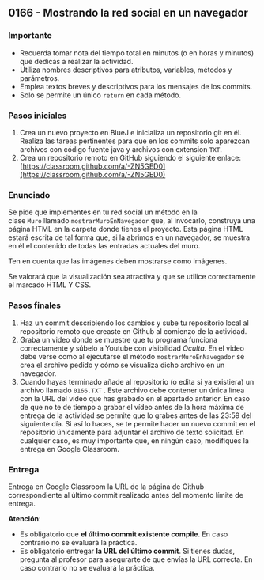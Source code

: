 ## 0166 - Mostrando la red social en un navegador

### **Importante**

- Recuerda tomar nota del tiempo total en minutos (o en horas y minutos) que dedicas a realizar la actividad.
- Utiliza nombres descriptivos para atributos, variables, métodos y parámetros.
- Emplea textos breves y descriptivos para los mensajes de los commits.
- Solo se permite un único `return` en cada método.

### Pasos iniciales

1. Crea un nuevo proyecto en BlueJ e inicializa un repositorio git en él. Realiza las tareas pertinentes para que en los commits solo aparezcan archivos con código fuente java y archivos con extension `TXT`.
2. Crea un repositorio remoto en GitHub siguiendo el siguiente enlace:
[https://classroom.github.com/a/-ZN5GED0](https://classroom.github.com/a/-ZN5GED0)

### Enunciado

Se pide que implementes en tu red social un método en la clase `Muro` llamado `mostrarMuroEnNavegador` que, al invocarlo, construya una página HTML en la carpeta donde tienes el proyecto. Esta página HTML estará escrita de tal forma que, si la abrimos en un navegador, se muestra en él el contenido de todas las entradas actuales del muro.

Ten en cuenta que las imágenes deben mostrarse como imágenes.

Se valorará que la visualización sea atractiva y que se utilice correctamente el marcado HTML Y CSS.

### Pasos finales

1. Haz un commit describiendo los cambios y sube tu repositorio local al repositorio remoto que creaste en Github al comienzo de la actividad.
2. Graba un video donde se muestre que tu programa funciona correctamente y súbelo a Youtube con visibilidad *Oculta.* En el video debe verse como al ejecutarse el método `mostrarMuroEnNavegador` se crea el archivo pedido y cómo se visualiza dicho archivo en un navegador.
3. Cuando hayas terminado añade al repositorio (o edita si ya existiera) un archivo llamado `0166.TXT` . Este archivo debe contener un única línea con la URL del vídeo que has grabado en el apartado anterior. 
En caso de que no te de tiempo a grabar el vídeo antes de la hora máxima de entrega de la actividad se permite que lo grabes antes de las 23:59 del siguiente día. Si así lo haces, se te permite hacer un nuevo commit en el repositorio únicamente para adjuntar el archivo de texto solicitad. En cualquier caso, es muy importante que, en ningún caso, modifiques la entrega en Google Classroom.

### Entrega

Entrega en Google Classroom la URL de la página de Github correspondiente al último commit realizado antes del momento límite de entrega. 

**Atención**:

- Es obligatorio que **el último commit existente compile**. En caso contrario no se evaluará la práctica.
- Es obligatorio entregar **la URL del último commit**. Si tienes dudas, pregunta al profesor para asegurarte de que envías la URL correcta. En caso contrario no se evaluará la práctica.
